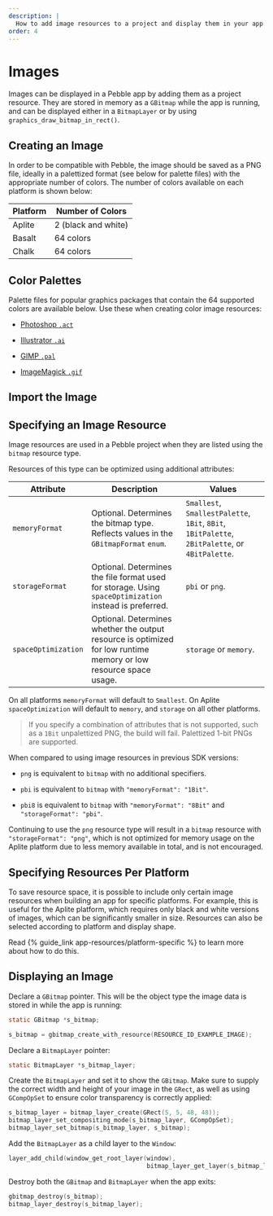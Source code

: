 ```yaml
---
description: |
  How to add image resources to a project and display them in your app.
order: 4
---
```


# Images

<SdkToggle />

Images can be displayed in a Pebble app by adding them as a project resource.
They are stored in memory as a ``GBitmap`` while the app is running, and can be
displayed either in a ``BitmapLayer`` or by using
``graphics_draw_bitmap_in_rect()``.


## Creating an Image

In order to be compatible with Pebble, the image should be saved as a PNG file,
ideally in a palettized format (see below for palette files) with the
appropriate number of colors. The number of colors available on each platform is
shown below:

| Platform | Number of Colors |
|----------|------------------|
| Aplite | 2 (black and white) |
| Basalt | 64 colors |
| Chalk | 64 colors |


## Color Palettes

Palette files for popular graphics packages that contain the 64 supported colors
are available below. Use these when creating color image resources:

* [Photoshop `.act`](/assets/other/pebble_colors_64.act)

* [Illustrator `.ai`](/assets/other/pebble_colors_64.ai)

* [GIMP `.pal`](/assets/other/pebble_colors_64.pal)

* [ImageMagick `.gif`](/assets/other/pebble_colors_64.gif)


## Import the Image

<SdkPlatform>
<template #cloudpebble>

Add the `.png` file as a resource using the 'Add New' button next to
'Resources'. Give the resource a suitable 'Identifier' such as 'EXAMPLE_IMAGE'
and click 'Save'.

</template>
<template #local>

After placing the image in the project's `resources` directory, add an entry to
the `resources` item in `package.json`. Specify the `type` as `bitmap`, choose a
`name` (to be used in code) and supply the path relative to the project's
`resources` directory. Below is an example:

```json
"resources": {
  "media": [
    {
      "type": "bitmap",
      "name": "EXAMPLE_IMAGE",
      "file": "background.png"
    }
  ]
},
```

</template>
</SdkPlatform>

## Specifying an Image Resource

Image resources are used in a Pebble project when they are listed using the
`bitmap` resource type.

Resources of this type can be optimized using additional attributes:

| Attribute | Description | Values |
|-----------|-------------|--------|
| `memoryFormat` | Optional. Determines the bitmap type. Reflects values in the `GBitmapFormat` `enum`. | `Smallest`, `SmallestPalette`, `1Bit`, `8Bit`, `1BitPalette`, `2BitPalette`, or `4BitPalette`. |
| `storageFormat` | Optional. Determines the file format used for storage. Using `spaceOptimization` instead is preferred. | `pbi` or `png`. |
| `spaceOptimization` | Optional. Determines whether the output resource is optimized for low runtime memory or low resource space usage. | `storage` or `memory`. |


<SdkPlatform>
<template #cloudpebble>

These attributes can be selected in CloudPebble from the resource's page:

![](/images/guides/app-resources/cp-bitmap-attributes.png)

</template>
<template #local>

An example usage of these attributes in `package.json` is shown below:

```json
{
  "type": "bitmap",
  "name": "IMAGE_EXAMPLE",
  "file": "images/example_image.png"
  "memoryFormat": "Smallest",
  "spaceOptimization": "memory"
}
```

</template>
</SdkPlatform>

On all platforms `memoryFormat` will default to `Smallest`. On Aplite
`spaceOptimization` will default to `memory`, and `storage` on all other
platforms.

> If you specify a combination of attributes that is not supported, such as a
> `1Bit` unpalettized PNG, the build will fail. Palettized 1-bit PNGs are
> supported.

When compared to using image resources in previous SDK versions:

* `png` is equivalent to `bitmap` with no additional specifiers.

* `pbi` is equivalent to `bitmap` with `"memoryFormat": "1Bit"`.

* `pbi8` is equivalent to `bitmap` with `"memoryFormat": "8Bit"` and
  `"storageFormat": "pbi"`.

Continuing to use the `png` resource type will result in a `bitmap` resource
with `"storageFormat": "png"`, which is not optimized for memory usage on the
Aplite platform due to less memory available in total, and is not encouraged.


## Specifying Resources Per Platform

To save resource space, it is possible to include only certain image resources
when building an app for specific platforms. For example, this is useful for the
Aplite platform, which requires only black and white versions of images, which
can be significantly smaller in size. Resources can also be selected according
to platform and display shape.

Read {% guide_link app-resources/platform-specific %} to learn more about how to
do this.


## Displaying an Image

Declare a ``GBitmap`` pointer. This will be the object type the image data is
stored in while the app is running:

```c
static GBitmap *s_bitmap;
```

<SdkPlatform>
<template #cloudpebble>

Create the ``GBitmap``, specifying the 'Identifier' chosen earlier, prefixed
with `RESOURCE_ID_`. This will manage the image data:


</template>
<template #local>

Create the ``GBitmap``, specifying the `name` chosen earlier, prefixed with
`RESOURCE_ID_`. This will manage the image data:

</template>
</SdkPlatform>

```c
s_bitmap = gbitmap_create_with_resource(RESOURCE_ID_EXAMPLE_IMAGE);
```

Declare a ``BitmapLayer`` pointer:

```c
static BitmapLayer *s_bitmap_layer;
```

Create the ``BitmapLayer`` and set it to show the ``GBitmap``. Make sure to
supply the correct width and height of your image in the ``GRect``, as well as
using ``GCompOpSet`` to ensure color transparency is correctly applied:

```c
s_bitmap_layer = bitmap_layer_create(GRect(5, 5, 48, 48));
bitmap_layer_set_compositing_mode(s_bitmap_layer, GCompOpSet);
bitmap_layer_set_bitmap(s_bitmap_layer, s_bitmap);
```

Add the ``BitmapLayer`` as a child layer to the ``Window``:

```c
layer_add_child(window_get_root_layer(window), 
                                      bitmap_layer_get_layer(s_bitmap_layer));
```

Destroy both the ``GBitmap`` and ``BitmapLayer`` when the app exits:

```c
gbitmap_destroy(s_bitmap);
bitmap_layer_destroy(s_bitmap_layer);
```

